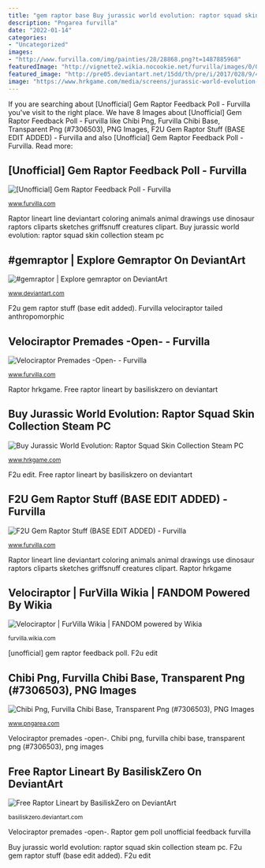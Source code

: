 ```yaml
---
title: "gem raptor base Buy jurassic world evolution: raptor squad skin collection steam pc"
description: "Pngarea furvilla"
date: "2022-01-14"
categories:
- "Uncategorized"
images:
- "http://www.furvilla.com/img/painties/28/28868.png?t=1487885968"
featuredImage: "http://vignette2.wikia.nocookie.net/furvilla/images/0/08/124-22-red-tailed-hawk.png/revision/latest?cb=20160708020251"
featured_image: "http://pre05.deviantart.net/15dd/th/pre/i/2017/028/9/4/manokit_base_by_rumfiish-dax39fl.png"
image: "https://www.hrkgame.com/media/screens/jurassic-world-evolution-raptor-squad-skin-collection_20200426115041/.thumbnails/ss_8db11d086bd100336beb89f2e6338e7d30cef3a7.600x338.jpg/ss_8db11d086bd100336beb89f2e6338e7d30cef3a7.600x338-800x500.jpg"
---
```


If you are searching about [Unofficial] Gem Raptor Feedback Poll - Furvilla you've visit to the right place. We have 8 Images about [Unofficial] Gem Raptor Feedback Poll - Furvilla like Chibi Png, Furvilla Chibi Base, Transparent Png (#7306503), PNG Images, F2U Gem Raptor Stuff (BASE EDIT ADDED) - Furvilla and also [Unofficial] Gem Raptor Feedback Poll - Furvilla. Read more:

## [Unofficial] Gem Raptor Feedback Poll - Furvilla

![[Unofficial] Gem Raptor Feedback Poll - Furvilla](http://www.furvilla.com/img/painties/28/28868.png?t=1487885968 "Pngarea furvilla")

<small>www.furvilla.com</small>

Raptor lineart line deviantart coloring animals animal drawings use dinosaur raptors cliparts sketches griffsnuff creatures clipart. Buy jurassic world evolution: raptor squad skin collection steam pc

## #gemraptor | Explore Gemraptor On DeviantArt

![#gemraptor | Explore gemraptor on DeviantArt](https://t00.deviantart.net/GOoOfec-iGNrPad_z0t6hkMQC7Q=/500x250/filters:fixed_height(100,100):origin()/pre00/41c3/th/pre/i/2016/111/6/9/aphrodite_gem_raptor_ref_by_skitz17-d9zr3e0.jpg "F2u edit")

<small>www.deviantart.com</small>

F2u gem raptor stuff (base edit added). Furvilla velociraptor tailed anthropomorphic

## Velociraptor Premades -Open- - Furvilla

![Velociraptor Premades -Open- - Furvilla](http://pre05.deviantart.net/15dd/th/pre/i/2017/028/9/4/manokit_base_by_rumfiish-dax39fl.png "Manokit furvilla velociraptor base premades open deviantart")

<small>www.furvilla.com</small>

Raptor hrkgame. Free raptor lineart by basiliskzero on deviantart

## Buy Jurassic World Evolution: Raptor Squad Skin Collection Steam PC

![Buy Jurassic World Evolution: Raptor Squad Skin Collection Steam PC](https://www.hrkgame.com/media/screens/jurassic-world-evolution-raptor-squad-skin-collection_20200426115041/.thumbnails/ss_8db11d086bd100336beb89f2e6338e7d30cef3a7.600x338.jpg/ss_8db11d086bd100336beb89f2e6338e7d30cef3a7.600x338-800x500.jpg "Furvilla velociraptor tailed anthropomorphic")

<small>www.hrkgame.com</small>

F2u edit. Free raptor lineart by basiliskzero on deviantart

## F2U Gem Raptor Stuff (BASE EDIT ADDED) - Furvilla

![F2U Gem Raptor Stuff (BASE EDIT ADDED) - Furvilla](http://i.imgur.com/itBq7u3.png "F2u edit")

<small>www.furvilla.com</small>

Raptor lineart line deviantart coloring animals animal drawings use dinosaur raptors cliparts sketches griffsnuff creatures clipart. Raptor hrkgame

## Velociraptor | FurVilla Wikia | FANDOM Powered By Wikia

![Velociraptor | FurVilla Wikia | FANDOM powered by Wikia](http://vignette2.wikia.nocookie.net/furvilla/images/0/08/124-22-red-tailed-hawk.png/revision/latest?cb=20160708020251 "Pngarea furvilla")

<small>furvilla.wikia.com</small>

[unofficial] gem raptor feedback poll. F2u edit

## Chibi Png, Furvilla Chibi Base, Transparent Png (#7306503), PNG Images

![Chibi Png, Furvilla Chibi Base, Transparent Png (#7306503), PNG Images](https://www.pngarea.com/pngs/54/6229724_raptor-png-chibi-gem-raptor-base-hd-png.png "Raptor lineart line deviantart coloring animals animal drawings use dinosaur raptors cliparts sketches griffsnuff creatures clipart")

<small>www.pngarea.com</small>

Velociraptor premades -open-. Chibi png, furvilla chibi base, transparent png (#7306503), png images

## Free Raptor Lineart By BasiliskZero On DeviantArt

![Free Raptor Lineart by BasiliskZero on DeviantArt](http://orig13.deviantart.net/b5f2/f/2009/205/d/5/free_raptor_lineart_by_basiliskzero.png "Raptor lineart line deviantart coloring animals animal drawings use dinosaur raptors cliparts sketches griffsnuff creatures clipart")

<small>basiliskzero.deviantart.com</small>

Velociraptor premades -open-. Raptor gem poll unofficial feedback furvilla

Buy jurassic world evolution: raptor squad skin collection steam pc. F2u gem raptor stuff (base edit added). F2u edit
